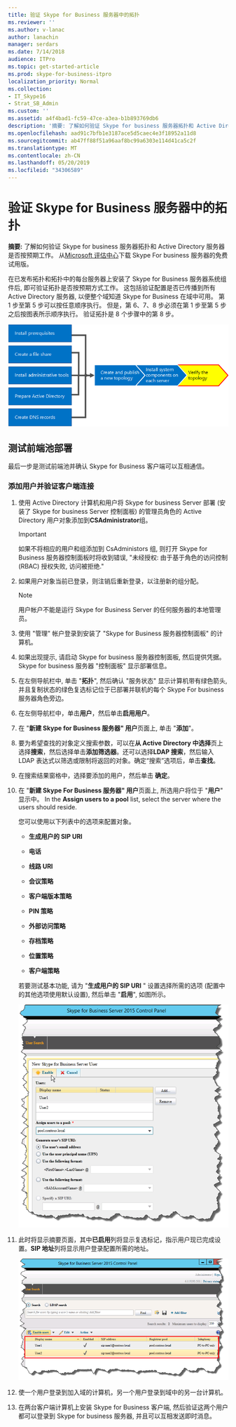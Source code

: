 ```yaml
---
title: 验证 Skype for Business 服务器中的拓扑
ms.reviewer: ''
ms.author: v-lanac
author: lanachin
manager: serdars
ms.date: 7/14/2018
audience: ITPro
ms.topic: get-started-article
ms.prod: skype-for-business-itpro
localization_priority: Normal
ms.collection:
- IT_Skype16
- Strat_SB_Admin
ms.custom: ''
ms.assetid: a4f4bad1-fc59-47ce-a3ea-b1b893769db6
description: '摘要: 了解如何验证 Skype for business 服务器拓扑和 Active Directory 服务器是否按预期工作。 从 Microsoft 评估中心下载免费试用版 Skype for Business 服务器, 网址为: https://www.microsoft.com/evalcenter/evaluate-skype-for-business-server。'
ms.openlocfilehash: aad91c7bfb1e3187ace5d5caec4e3f18952a11d8
ms.sourcegitcommit: ab47ff88f51a96aaf8bc99a6303e114d41ca5c2f
ms.translationtype: MT
ms.contentlocale: zh-CN
ms.lasthandoff: 05/20/2019
ms.locfileid: "34306589"
---
```

# <a name="verify-the-topology-in-skype-for-business-server"></a>验证 Skype for Business 服务器中的拓扑
 
**摘要:** 了解如何验证 Skype for business 服务器拓扑和 Active Directory 服务器是否按预期工作。 从[Microsoft 评估中心](https://www.microsoft.com/evalcenter/evaluate-skype-for-business-server)下载 Skype For business 服务器的免费试用版。
  
在已发布拓扑和拓扑中的每台服务器上安装了 Skype for Business 服务器系统组件后, 即可验证拓扑是否按预期方式工作。 这包括验证配置是否已传播到所有 Active Directory 服务器, 以便整个域知道 Skype for Business 在域中可用。 第 1 步至第 5 步可以按任意顺序执行。 但是，第 6、7、8 步必须在第 1 步至第 5 步之后按图表所示顺序执行。 验证拓扑是 8 个步骤中的第 8 步。
  
![概述图表。](../../media/c8698b53-1282-4978-a9a6-ca3f7a778f60.png)
  
## <a name="test-the-front-end-pool-deployment"></a>测试前端池部署

最后一步是测试前端池并确认 Skype for Business 客户端可以互相通信。 
  
### <a name="add-users-and-verify-client-connectivity"></a>添加用户并验证客户端连接

1. 使用 Active Directory 计算机和用户将 Skype for business Server 部署 (安装了 Skype for business Server 控制面板) 的管理员角色的 Active Directory 用户对象添加到**CSAdministrator**组。
    
    > [!IMPORTANT]
    > 如果不将相应的用户和组添加到 CsAdministors 组, 则打开 Skype for Business 服务器控制面板时将收到错误, "未经授权: 由于基于角色的访问控制 (RBAC) 授权失败, 访问被拒绝." 
  
2. 如果用户对象当前已登录，则注销后重新登录，以注册新的组分配。
    
    > [!NOTE]
    > 用户帐户不能是运行 Skype for Business Server 的任何服务器的本地管理员。 
  
3. 使用 "管理" 帐户登录到安装了 "Skype for Business 服务器控制面板" 的计算机。
    
4. 如果出现提示, 请启动 Skype for business 服务器控制面板, 然后提供凭据。 Skype for business 服务器 "控制面板" 显示部署信息。
    
5. 在左侧导航栏中, 单击 "**拓扑**", 然后确认 "服务状态" 显示计算机带有绿色箭头, 并且复制状态的绿色复选标记位于已部署并联机的每个 Skype For business 服务器角色旁边。 
    
6. 在左侧导航栏中，单击**用户**，然后单击**启用用户**。 
    
7. 在 "**新建 Skype for Business 服务器" 用户**页面上, 单击 "**添加**"。
    
8. 要为希望查找的对象定义搜索参数，可以在**从 Active Directory 中选择**页上选择**搜索**，然后选择单击**添加筛选器**。还可以选择**LDAP 搜索**，然后输入 LDAP 表达式以筛选或限制将返回的对象。确定“搜索”选项后，单击**查找**。
    
9. 在搜索结果窗格中，选择要添加的用户，然后单击 **确定**。
    
10. 在 "**新建 Skype For Business 服务器" 用户**页面上, 所选用户将位于 "**用户**" 显示中。 In the **Assign users to a pool** list, select the server where the users should reside.
    
    您可以使用以下列表中的选项来配置对象。
    
    - **生成用户的 SIP URI**
    
    - **电话**
    
    - **线路 URI**
    
    - **会议策略**
    
    - **客户端版本策略**
    
    - **PIN 策略**
    
    - **外部访问策略**
    
    - **存档策略**
    
    - **位置策略**
    
    - **客户端策略**
    
    若要测试基本功能, 请为 "**生成用户的 SIP URI** " 设置选择所需的选项 (配置中的其他选项使用默认设置), 然后单击 "**启用**", 如图所示。
    
     ![在控制面板中启用用户。](../../media/7ee8717d-9a1f-4864-8f45-71071c88878f.png)
  
11. 此时将显示摘要页面，其中**已启用**列将显示复选标记，指示用户现已完成设置。**SIP 地址**列将显示用户登录配置所需的地址。
    
     ![已添加到 Skype for Business Server 控制面板的用户。](../../media/8960548a-8d6d-44c5-bc01-6f9fb11b7588.png)
  
12. 使一个用户登录到加入域的计算机，另一个用户登录到域中的另一台计算机。
    
13. 在两台客户端计算机上安装 Skype for Business 客户端, 然后验证这两个用户都可以登录到 Skype for business 服务器, 并且可以互相发送即时消息。
    

